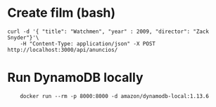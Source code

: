 # Create film (bash)

```
curl -d '{ "title": "Watchmen", "year" : 2009, "director": "Zack Snyder"}'\
    -H "Content-Type: application/json" -X POST http://localhost:3000/api/anuncios/
```

# Run DynamoDB locally

```
    docker run --rm -p 8000:8000 -d amazon/dynamodb-local:1.13.6
```
